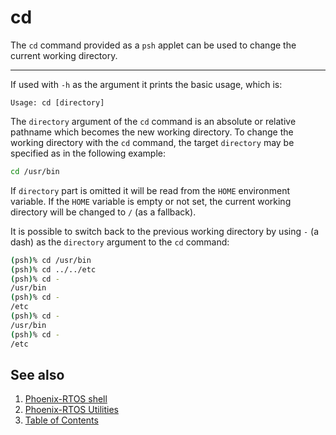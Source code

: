 # cd

The `cd` command provided as a `psh` applet can be used to change the current working directory.

---

If used with `-h` as the argument it prints the basic usage, which is:

```
Usage: cd [directory]
```

The `directory` argument of the `cd` command is an absolute or relative pathname which becomes the new working directory.
To change the working directory with the `cd` command, the target `directory` may be specified as in the following example:

```bash
cd /usr/bin
```

If `directory` part is omitted it will be read from the `HOME` environment variable. If the `HOME` variable is empty or
not set, the current working directory will be changed to `/` (as a fallback).

It is possible to switch back to the previous working directory by using `-` (a dash) as the `directory` argument to the
`cd` command:

```bash
(psh)% cd /usr/bin
(psh)% cd ../../etc
(psh)% cd -
/usr/bin
(psh)% cd -
/etc
(psh)% cd -
/usr/bin
(psh)% cd -
/etc
```


## See also

1. [Phoenix-RTOS shell](psh.md)
2. [Phoenix-RTOS Utilities](README.md)
3. [Table of Contents](../README.md)
